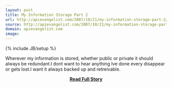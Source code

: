 ```yaml
---
layout: post
title: My Information Storage Part 2
url: http://apievangelist.com/2007/10/21/my-information-storage-part-2/
source: http://apievangelist.com/2007/10/21/my-information-storage-part-2/
domain: apievangelist.com
image: 
---
```

{% include JB/setup %}<p>Wherever my information is stored, whether public or private it should always be redundant.I dont want to hear anything Ive done every disappear or gets lost.I want it always backed up and retreivable.</p>
<center><p><a href="http://apievangelist.com/2007/10/21/my-information-storage-part-2/" style='padding:25px; font-sze:18px; font-weight: bold;'>Read Full Story</a></p></center>
